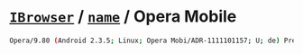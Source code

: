 # [`IBrowser`](/api/main/get-browser.md) / [`name`](../name.md) / Opera Mobile

```sh
Opera/9.80 (Android 2.3.5; Linux; Opera Mobi/ADR-1111101157; U; de) Presto/2.9.201 Version/11.50
```
